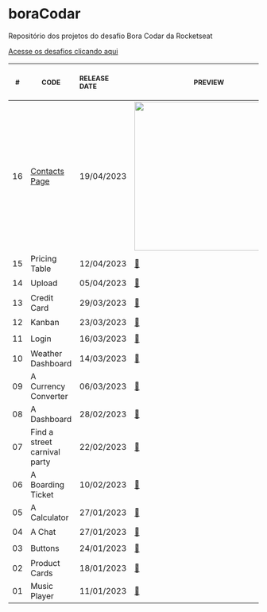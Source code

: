 # boraCodar

Repositório dos projetos do desafio Bora Codar da Rocketseat

[Acesse os desafios clicando aqui](https://lvdamaceno.github.io/boracodar/)

<table>
    <!-- <thead>
      <tr>
        <th>#</th>
        <th>name</th>
        <th>dates</th>
        <th>code</th>
        <th>live</th>
      </tr>
    </thead> -->
    <thead>
        <tr>
            <th align="center">
                <img width="20" height="1"> 
                <p>
                    <small>#</small>
                </p>
            </th>
            <th align="center">
                <img width="150" height="1"> 
                <p> 
                    <small>
                        CODE
                    </small>
                </p>
            </th>
            <th align="left">
                <img width="100" height="1">
                <p align="left"> 
                    <small>
                    RELEASE DATE
                    </small>
                </p>
            </th>
            <th align="center">
                <img width="201" height="1">
                <p align="center"> 
                    <small>
                    PREVIEW
                    </small>
                </p>
            </th>
        </tr>
    </thead>
    <tbody>
    <tr>
        <td>16</td>
        <td><a href="desafio16-pagina-contatos">Contacts Page</a></td>
        <td>19/04/2023</td>
        <td align="center">
        <a href="desafio16-pagina-contatos"><img width="300px" src="https://lvdamaceno.github.io/boracodar/desafio16-pagina-contatos/index.html" /></a></td>
    </tr>
    <tr>
        <td>15</td>
        <td>Pricing Table</td>
        <td>12/04/2023</td>
        <td><a href="desafio15-pricing-table">🔗</a></td>
        <td><a href="https://lvdamaceno.github.io/boracodar/desafio15-pricing-table/index.html">🌎</a></td>
      </tr>
    <tr>
        <td>14</td>
        <td>Upload</td>
        <td>05/04/2023</td>
        <td><a href="desafio14-upload">🔗</a></td>
        <td><a href="https://lvdamaceno.github.io/boracodar/desafio14-upload/index.html">🌎</a></td>
      </tr>
    <tr>
        <td>13</td>
        <td>Credit Card</td>
        <td>29/03/2023</td>
        <td><a href="desafio13-credit-card">🔗</a></td>
        <td><a href="https://lvdamaceno.github.io/boracodar/desafio13-credit-card/index.html">🌎</a></td>
      </tr>
    <tr>
        <td>12</td>
        <td>Kanban</td>
        <td>23/03/2023</td>
        <td><a href="desafio12-kanban">🔗</a></td>
        <td><a href="https://lvdamaceno.github.io/boracodar/desafio12-kanban/index.html">🌎</a></td>
      </tr>
    <tr>
        <td>11</td>
        <td>Login</td>
        <td>16/03/2023</td>
        <td><a href="desafio11-login">🔗</a></td>
        <td><a href="https://lvdamaceno.github.io/boracodar/desafio11-login/index.html">🌎</a></td>
      </tr>
    <tr>
        <td>10</td>
        <td>Weather Dashboard</td>
        <td>14/03/2023</td>
        <td><a href="desafio10-clima">🔗</a></td>
        <td><a href="https://lvdamaceno.github.io/boracodar/desafio10-clima/index.html">🌎</a></td>
      </tr>
    <tr>
        <td>09</td>
        <td>A Currency Converter</td>
        <td>06/03/2023</td>
        <td><a href="desafio09-currency-converter">🔗</a></td>
        <td><a href="https://lvdamaceno.github.io/boracodar/desafio09-currency-converter/index.html">🌎</a></td>
      </tr>
      <tr>
        <td>08</td>
        <td>A Dashboard</td>
        <td>28/02/2023</td>
        <td><a href="desafio08-dashboard">🔗</a></td>
        <td><a href="https://lvdamaceno.github.io/boracodar/desafio08-dashboard/index.html">🌎</a></td>
      </tr>
      <tr>
        <td>07</td>
        <td>Find a street carnival party</td>
        <td>22/02/2023</td>
        <td><a href="desafio07-bloco-carnaval">🔗</a></td>
        <td><a href="https://lvdamaceno.github.io/boracodar/desafio07-bloco-carnaval/index.html">🌎</a></td>
      </tr>
      <tr>
        <td>06</td>
        <td>A Boarding Ticket</td>
        <td>10/02/2023</td>
        <td><a href="desafio06-cartao-embarque">🔗</a></td>
        <td><a href="https://lvdamaceno.github.io/boracodar/desafio06-cartao-embarque/index.html">🌎</a></td>
      </tr>
      <tr>
        <td>05</td>
        <td>A Calculator</td>
        <td>27/01/2023</td>
        <td><a href="desafio05-uma-calculadora">🔗</a></td>
        <td><a href="https://lvdamaceno.github.io/boracodar/desafio05-uma-calculadora/index.html">🌎</a></td>
      </tr>
      <tr>
        <td>04</td>
        <td>A Chat</td>
        <td>27/01/2023</td>
        <td><a href="desafio04-um-chat">🔗</a></td>
        <td><a href="https://lvdamaceno.github.io/boracodar/desafio04-um-chat/index.html">🌎</a></td>
      </tr>
      <tr>
        <td>03</td>
        <td>Buttons</td>
        <td>24/01/2023</td>
        <td><a href="desafio03-botoes-cursores">🔗</a></td>
        <td><a href="https://lvdamaceno.github.io/boracodar/desafio03-botoes-cursores/index.html">🌎</a></td>
      </tr>
      <tr>
        <td>02</td>
        <td>Product Cards</td>
        <td>18/01/2023</td>
        <td><a href="desafio02-card-de-produto">🔗</a></td>
        <td><a href="https://lvdamaceno.github.io/boracodar/desafio02-card-de-produto/index.html">🌎</a></td>
      </tr>
      <tr>
        <td>01</td>
        <td>Music Player</td>
        <td>11/01/2023</td>
        <td><a href="desafio01-player-de-musica">🔗</a></td>
        <td><a href="https://lvdamaceno.github.io/boracodar/desafio01-player-de-musica/index.html">🌎</a></td>
      </tr>
    </tbody>
